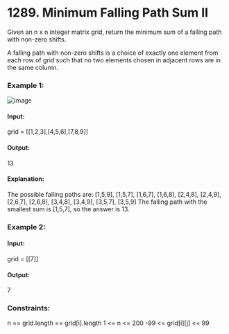 # 1289. Minimum Falling Path Sum II
Given an n x n integer matrix grid, return the minimum sum of a falling path with non-zero shifts.

A falling path with non-zero shifts is a choice of exactly one element from each row of grid such that no two elements chosen in adjacent rows are in the same column.

### Example 1:
![image](https://github.com/Shailesh93602/potd/assets/87556206/d8201cb9-c44c-46c8-b733-34ef83b0fa5c)
#### Input:
grid = [[1,2,3],[4,5,6],[7,8,9]]
#### Output:
13
#### Explanation: 
The possible falling paths are:
[1,5,9], [1,5,7], [1,6,7], [1,6,8],
[2,4,8], [2,4,9], [2,6,7], [2,6,8],
[3,4,8], [3,4,9], [3,5,7], [3,5,9]
The falling path with the smallest sum is [1,5,7], so the answer is 13.

### Example 2:
#### Input:
grid = [[7]]
#### Output:
7
 
### Constraints:
n == grid.length == grid[i].length
1 <= n <= 200
-99 <= grid[i][j] <= 99

